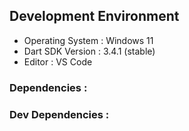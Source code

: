 ## Development Environment

- Operating System : Windows 11
- Dart SDK Version : 3.4.1 (stable)
- Editor : VS Code

### Dependencies :

### Dev Dependencies :
